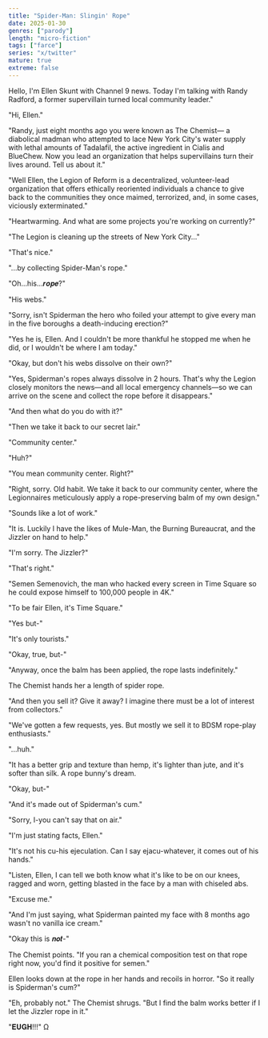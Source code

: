 ```yaml
---
title: "Spider-Man: Slingin' Rope"
date: 2025-01-30
genres: ["parody"]
length: "micro-fiction"
tags: ["farce"]
series: "x/twitter"
mature: true
extreme: false
---
```

Hello, I'm Ellen Skunt with Channel 9 news. Today I'm talking with Randy Radford, a former supervillain turned local community leader."

"Hi, Ellen."

"Randy, just eight months ago you were known as The Chemist— a diabolical madman who attempted to lace New York City's water supply with lethal amounts of Tadalafil, the active ingredient in Cialis and BlueChew. Now you lead an organization that helps supervillains turn their lives around. Tell us about it."

"Well Ellen, the Legion of Reform is a decentralized, volunteer-lead organization that offers ethically reoriented individuals a chance to give back to the communities they once maimed, terrorized, and, in some cases, viciously exterminated."

"Heartwarming. And what are some projects you're working on currently?"

"The Legion is cleaning up the streets of New York City..."

"That's nice."

"...by collecting Spider-Man's rope."

"Oh...his...𝒓𝒐𝒑𝒆?"

"His webs."

"Sorry, isn't Spiderman the hero who foiled your attempt to give every man in the five boroughs a death-inducing erection?"

"Yes he is, Ellen. And I couldn't be more thankful he stopped me when he did, or I wouldn't be where I am today."

"Okay, but don't his webs dissolve on their own?"

"Yes, Spiderman's ropes always dissolve in 2 hours. That's why the Legion closely monitors the news—and all local emergency channels—so we can arrive on the scene and collect the rope before it disappears."

"And then what do you do with it?"

"Then we take it back to our secret lair."

"Community center."

"Huh?"

"You mean community center. Right?"

"Right, sorry. Old habit. We take it back to our community center, where the Legionnaires meticulously apply a rope-preserving balm of my own design."

"Sounds like a lot of work."

"It is. Luckily I have the likes of Mule-Man, the Burning Bureaucrat, and the Jizzler on hand to help."

"I'm sorry. The Jizzler?"

"That's right."

"Semen Semenovich, the man who hacked every screen in Time Square so he could expose himself to 100,000 people in 4K."

"To be fair Ellen, it's Time Square."

"Yes but-"

"It's only tourists."

"Okay, true, but-"

"Anyway, once the balm has been applied, the rope lasts indefinitely."

The Chemist hands her a length of spider rope.

"And then you sell it? Give it away? I imagine there must be a lot of interest from collectors."

"We've gotten a few requests, yes. But mostly we sell it to BDSM rope-play enthusiasts."

"...huh."

"It has a better grip and texture than hemp, it's lighter than jute, and it's softer than silk. A rope bunny's dream.

"Okay, but-"

"And it's made out of Spiderman's cum."

"Sorry, I-you can't say that on air."

"I'm just stating facts, Ellen."

"It's not his cu-his ejeculation. Can I say ejacu-whatever, it comes out of his hands."

"Listen, Ellen, I can tell we both know what it's like to be on our knees, ragged and worn, getting blasted in the face by a man with chiseled abs.

"Excuse me."

"And I'm just saying, what Spiderman painted my face with 8 months ago wasn't no vanilla ice cream."

"Okay this is 𝒏𝒐𝒕-"

The Chemist points. "If you ran a chemical composition test on that rope right now, you'd find it positive for semen."

Ellen looks down at the rope in her hands and recoils in horror. "So it really is Spiderman's cum?"

"Eh, probably not." The Chemist shrugs. "But I find the balm works better if I let the Jizzler rope in it."

"𝐄𝐔𝐆𝐇!!!" Ω
